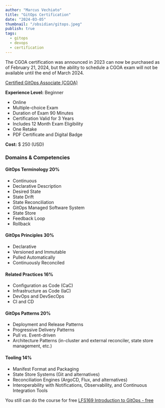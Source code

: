 ```yaml
---
author: "Marcus Vechiato"
title: "GitOps Certification"
date: "2024-03-05"
thumbnail: "/obsidian/gitops.jpeg"
publish: true
tags: 
  - gitops
  - devops
  - certification
--- 
```


The CGOA certification was announced in 2023 can now be purchased as of February 21, 2024, but the ability to schedule a CGOA exam will not be available until the end of March 2024.  

[Certified GitOps Associate (CGOA)](https://training.linuxfoundation.org/certification/certified-gitops-associate-cgoa/)

**Experience Level:** Beginner

- Online
- Multiple-choice Exam
- Duration of Exam 90 Minutes
- Certification Valid for 3 Years
- Includes 12 Month Exam Eligibility
- One Retake
- PDF Certificate and Digital Badge

**Cost:** $ 250 (USD)
### Domains & Competencies

#### GitOps Terminology 20%

- Continuous  
- Declarative Description  
- Desired State  
- State Drift  
- State Reconciliation  
- GitOps Managed Software System  
- State Store  
- Feedback Loop  
- Rollback
#### GitOps Principles 30%

- Declarative  
- Versioned and Immutable  
- Pulled Automatically  
- Continuously Reconciled  
#### Related Practices 16%

- Configuration as Code (CaC)  
- Infrastructure as Code (IaC)  
- DevOps and DevSecOps  
- CI and CD
#### GitOps Patterns 20%

- Deployment and Release Patterns  
- Progressive Delivery Patterns  
- Pull vs. Event-driven  
- Architecture Patterns (in-cluster and external reconciler, state store management, etc.)
#### Tooling 14%

- Manifest Format and Packaging  
- State Store Systems (Git and alternatives)  
- Reconciliation Engines (ArgoCD, Flux, and alternatives)  
- Interoperability with Notifications, Observability, and Continuous Integration Tools

You still can do the course for free [LFS169 Introduction to GitOps - free](https://training.linuxfoundation.org/training/introduction-to-gitops-lfs169/)

